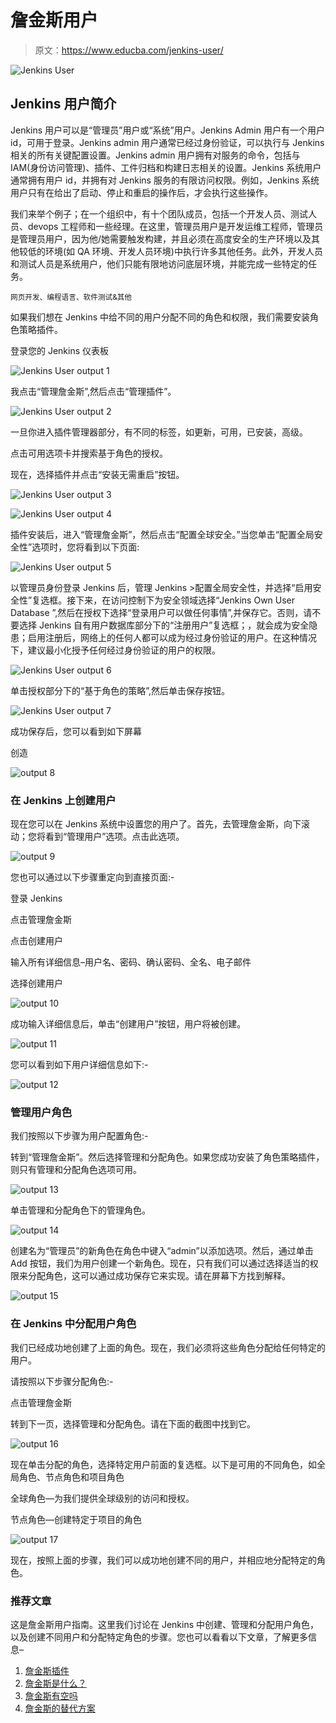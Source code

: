 # 詹金斯用户

> 原文：<https://www.educba.com/jenkins-user/>

![Jenkins User](img/7fb949b99990ce5ff75f742187908675.png)



## Jenkins 用户简介

Jenkins 用户可以是“管理员”用户或“系统”用户。Jenkins Admin 用户有一个用户 id，可用于登录。Jenkins admin 用户通常已经过身份验证，可以执行与 Jenkins 相关的所有关键配置设置。Jenkins admin 用户拥有对服务的命令，包括与 IAM(身份访问管理)、插件、工件归档和构建日志相关的设置。Jenkins 系统用户通常拥有用户 id，并拥有对 Jenkins 服务的有限访问权限。例如，Jenkins 系统用户只有在给出了启动、停止和重启的操作后，才会执行这些操作。

我们来举个例子；在一个组织中，有十个团队成员，包括一个开发人员、测试人员、devops 工程师和一些经理。在这里，管理员用户是开发运维工程师，管理员是管理员用户，因为他/她需要触发构建，并且必须在高度安全的生产环境以及其他较低的环境(如 QA 环境、开发人员环境)中执行许多其他任务。此外，开发人员和测试人员是系统用户，他们只能有限地访问底层环境，并能完成一些特定的任务。

<small>网页开发、编程语言、软件测试&其他</small>

如果我们想在 Jenkins 中给不同的用户分配不同的角色和权限，我们需要安装角色策略插件。

登录您的 Jenkins 仪表板

![Jenkins User output 1](img/b16806a6184921c3130e3208b9d02c63.png)



我点击“管理詹金斯”,然后点击“管理插件”。

![Jenkins User output 2](img/f52c91c1fe793f5ac255cad1ef725e40.png)



一旦你进入插件管理器部分，有不同的标签，如更新，可用，已安装，高级。

点击可用选项卡并搜索基于角色的授权。

现在，选择插件并点击“安装无需重启”按钮。

![Jenkins User output 3](img/658a557a20a06f8f20ff7404eeb1c687.png)



![Jenkins User output 4](img/da41555a54c803fba8c7468d6f26d486.png)



插件安装后，进入“管理詹金斯”，然后点击“配置全球安全。”当您单击“配置全局安全性”选项时，您将看到以下页面:

![Jenkins User output 5](img/2274b0c9f0f83e6cc796141339b57513.png)



以管理员身份登录 Jenkins 后，管理 Jenkins >配置全局安全性，并选择“启用安全性”复选框。接下来，在访问控制下为安全领域选择“Jenkins Own User Database ”,然后在授权下选择“登录用户可以做任何事情”,并保存它。否则，请不要选择 Jenkins 自有用户数据库部分下的“注册用户”复选框；，就会成为安全隐患；启用注册后，网络上的任何人都可以成为经过身份验证的用户。在这种情况下，建议最小化授予任何经过身份验证的用户的权限。

![Jenkins User output 6](img/e30df7bce6f1ee95fe14161280f30a0e.png)



单击授权部分下的“基于角色的策略”,然后单击保存按钮。

![Jenkins User output 7](img/4ca83c25f6ca9c0b161d10965aa8e6ac.png)



成功保存后，您可以看到如下屏幕

创造

![output 8](img/d41dfbf06eaba77e688cb4e90807a612.png)



### 在 Jenkins 上创建用户

现在您可以在 Jenkins 系统中设置您的用户了。首先，去管理詹金斯，向下滚动；您将看到“管理用户”选项。点击此选项。

![output 9](img/4baa26fd9c847ba4462618df52a2e020.png)



您也可以通过以下步骤重定向到直接页面:-

登录 Jenkins

点击管理詹金斯

点击创建用户

输入所有详细信息–用户名、密码、确认密码、全名、电子邮件

选择创建用户

![output 10](img/214486b42d348bf7ee29e48469d738ac.png)



成功输入详细信息后，单击“创建用户”按钮，用户将被创建。

![output 11](img/05fe37925fdf6f34a28e56157e72c538.png)



您可以看到如下用户详细信息如下:-

![output 12](img/7489950f0c3d031d227df07b6b2ba276.png)



### 管理用户角色

我们按照以下步骤为用户配置角色:-

转到“管理詹金斯”。然后选择管理和分配角色。如果您成功安装了角色策略插件，则只有管理和分配角色选项可用。

![output 13](img/c2cf5b151beb5a8ea4024db20fe9f7d2.png)



单击管理和分配角色下的管理角色。

![output 14](img/c4027503f704fd36382fc8e1fba3c7ce.png)



创建名为“管理员”的新角色在角色中键入“admin”以添加选项。然后，通过单击 Add 按钮，我们为用户创建一个新角色。现在，只有我们可以通过选择适当的权限来分配角色，这可以通过成功保存它来实现。请在屏幕下方找到解释。

![output 15](img/85bdb4aebac3b3b6337cdc6f2cb9e391.png)



### 在 Jenkins 中分配用户角色

我们已经成功地创建了上面的角色。现在，我们必须将这些角色分配给任何特定的用户。

请按照以下步骤分配角色:-

点击管理詹金斯

转到下一页，选择管理和分配角色。请在下面的截图中找到它。

![output 16](img/d63b589df4615c9d2a4a8dcc0ba907c4.png)



现在单击分配的角色，选择特定用户前面的复选框。以下是可用的不同角色，如全局角色、节点角色和项目角色

全球角色—为我们提供全球级别的访问和授权。

节点角色—创建特定于项目的角色

![output 17](img/4b7603f78a1bd8f0fb3ba51e6a22130c.png)



现在，按照上面的步骤，我们可以成功地创建不同的用户，并相应地分配特定的角色。

### 推荐文章

这是詹金斯用户指南。这里我们讨论在 Jenkins 中创建、管理和分配用户角色，以及创建不同用户和分配特定角色的步骤。您也可以看看以下文章，了解更多信息–

1.  [詹金斯插件](https://www.educba.com/jenkins-plugins/)
2.  [詹金斯是什么？](https://www.educba.com/what-is-jenkins/)
3.  [詹金斯有空吗](https://www.educba.com/is-jenkins-free/)
4.  [詹金斯的替代方案](https://www.educba.com/jenkins-alternatives/)





